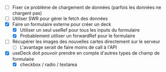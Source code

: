 - [ ] Fixer ce problème de chargement de données (parfois les données ne chargent pas)
- [ ] Utiliser SWR pour gérer le fetch des données
- [x] Faire un formulaire externe pour créer un deck
  - [x] Utiliser un seul useRef pour tous les inputs du formulaire
  - [x] Probablement utiliser un forwardRef pour le formulaire
- [ ] Récupérer les images des nouvelles cartes directement sur le serveur
  - [ ] L'avantage serait de faire moins de call à l'API
- [x] useDeck doit pouvoir prendre en compte d'autres types de champ de formulaire
  - [x] checkbox / radio / textarea